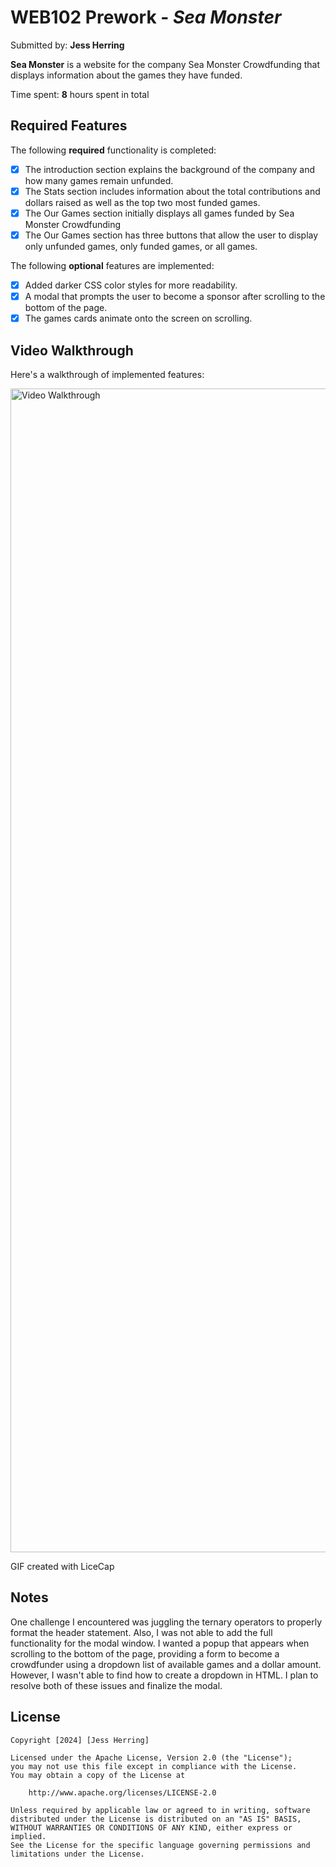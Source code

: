 # WEB102 Prework - *Sea Monster*

Submitted by: **Jess Herring**

**Sea Monster** is a website for the company Sea Monster Crowdfunding that displays information about the games they have funded.

Time spent: **8** hours spent in total

## Required Features

The following **required** functionality is completed:

* [X] The introduction section explains the background of the company and how many games remain unfunded.
* [X] The Stats section includes information about the total contributions and dollars raised as well as the top two most funded games.
* [X] The Our Games section initially displays all games funded by Sea Monster Crowdfunding
* [X] The Our Games section has three buttons that allow the user to display only unfunded games, only funded games, or all games.

The following **optional** features are implemented:

* [X] Added darker CSS color styles for more readability.
* [X] A modal that prompts the user to become a sponsor after scrolling to the bottom of the page.
* [X] The games cards animate onto the screen on scrolling.

## Video Walkthrough

Here's a walkthrough of implemented features:

<img src='https://i.imgur.com/zIZ4aIh.gif' title='Video Walkthrough' width='1862px' alt='Video Walkthrough' />

<!-- Replace this with whatever GIF tool you used! -->
GIF created with LiceCap
<!-- Recommended tools:
[Kap](https://getkap.co/) for macOS
[ScreenToGif](https://www.screentogif.com/) for Windows
[peek](https://github.com/phw/peek) for Linux. -->

## Notes

One challenge I encountered was juggling the ternary operators to properly format the header statement. Also, I was not able to add the full functionality for the modal window. I wanted a popup that appears when scrolling to the bottom of the page, providing a form to become a crowdfunder using a dropdown list of available games and a dollar amount. However, I wasn't able to find how to create a dropdown in HTML. I plan to resolve both of these issues and finalize the modal.

## License

    Copyright [2024] [Jess Herring]

    Licensed under the Apache License, Version 2.0 (the "License");
    you may not use this file except in compliance with the License.
    You may obtain a copy of the License at

        http://www.apache.org/licenses/LICENSE-2.0

    Unless required by applicable law or agreed to in writing, software
    distributed under the License is distributed on an "AS IS" BASIS,
    WITHOUT WARRANTIES OR CONDITIONS OF ANY KIND, either express or implied.
    See the License for the specific language governing permissions and
    limitations under the License.
